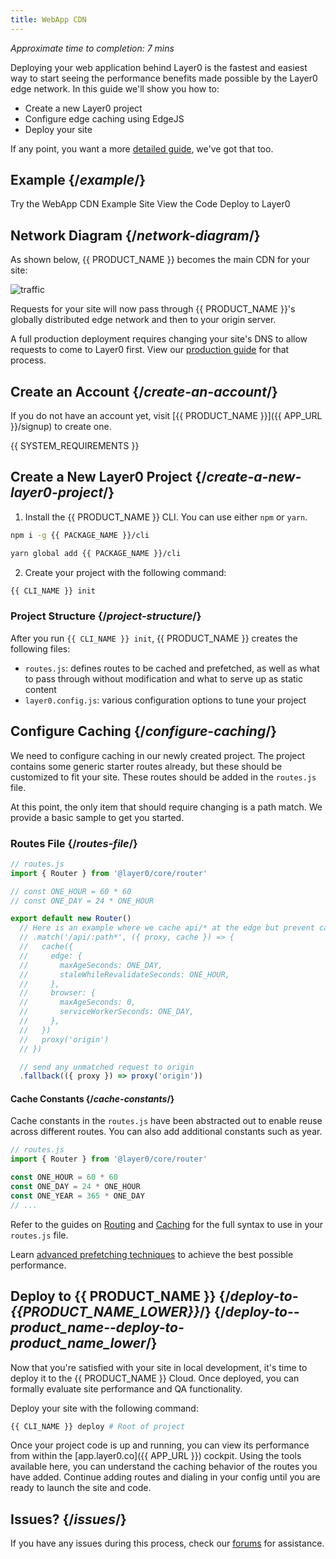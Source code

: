 ```yaml
---
title: WebApp CDN
---
```


_Approximate time to completion: 7 mins_

Deploying your web application behind Layer0 is the fastest and easiest way to start seeing the performance benefits made possible by the Layer0 edge network. In this guide we'll show you how to:

- Create a new Layer0 project
- Configure edge caching using EdgeJS
- Deploy your site

If any point, you want a more [detailed guide](/guides/traditional_sites), we've got that too.

## Example {/*example*/}

<ButtonLinksGroup>
<ButtonLink variant="fill" type="default" href="https://layer0-docs-cdn-starter-template-default.layer0-limelight.link">
  Try the WebApp CDN Example Site
</ButtonLink>
<ButtonLink variant="stroke" type="code" withIcon={true} href="https://github.com/layer0-docs/layer0-cdn-example">
 View the Code
</ButtonLink>
<ButtonLink variant="stroke" type="deploy" withIcon={true} href="https://app.layer0.co/deploy?button&deploy&repo=https://github.com/layer0-docs/layer0-cdn-example">
  Deploy to Layer0
</ButtonLink>
</ButtonLinksGroup>

## Network Diagram {/*network-diagram*/}

As shown below, {{ PRODUCT_NAME }} becomes the main CDN for your site:

![traffic](/images/starter/traffic.svg)

Requests for your site will now pass through {{ PRODUCT_NAME }}'s globally distributed edge network and then to your origin server.

A full production deployment requires changing your site's DNS to allow requests to come to Layer0 first. View our [production guide](/guides/production) for that process.

## Create an Account {/*create-an-account*/}

If you do not have an account yet, visit [{{ PRODUCT_NAME }}]({{ APP_URL }}/signup) to create one.

{{ SYSTEM_REQUIREMENTS }}

## Create a New Layer0 Project {/*create-a-new-layer0-project*/}

1. Install the {{ PRODUCT_NAME }} CLI.
You can use either `npm` or `yarn`.

```bash
npm i -g {{ PACKAGE_NAME }}/cli
```

```bash
yarn global add {{ PACKAGE_NAME }}/cli
```

2. Create your project with the following command:

```bash
{{ CLI_NAME }} init
```

### Project Structure {/*project-structure*/}

After you run `{{ CLI_NAME }} init`, {{ PRODUCT_NAME }} creates the following files:

- `routes.js`: defines routes to be cached and prefetched, as well as what to pass through without modification and what to serve up as static content
- `layer0.config.js`: various configuration options to tune your project
## Configure Caching {/*configure-caching*/}

We need to configure caching in our newly created project. The project contains some generic starter routes already, but these should be customized to fit your site. These routes should be added in the `routes.js` file.

At this point, the only item that should require changing is a path match. We provide a basic sample to get you started.
### Routes File {/*routes-file*/}

```js
// routes.js
import { Router } from '@layer0/core/router'

// const ONE_HOUR = 60 * 60
// const ONE_DAY = 24 * ONE_HOUR

export default new Router()
  // Here is an example where we cache api/* at the edge but prevent caching in the browser
  // .match('/api/:path*', ({ proxy, cache }) => {
  //   cache({
  //     edge: {
  //       maxAgeSeconds: ONE_DAY,
  //       staleWhileRevalidateSeconds: ONE_HOUR,
  //     },
  //     browser: {
  //       maxAgeSeconds: 0,
  //       serviceWorkerSeconds: ONE_DAY,
  //     },
  //   })
  //   proxy('origin')
  // })

  // send any unmatched request to origin
  .fallback(({ proxy }) => proxy('origin'))
```
#### Cache Constants {/*cache-constants*/}
Cache constants in the `routes.js` have been abstracted out to enable reuse across different routes. You can also add additional constants such as year.
```js
// routes.js
import { Router } from '@layer0/core/router'

const ONE_HOUR = 60 * 60
const ONE_DAY = 24 * ONE_HOUR
const ONE_YEAR = 365 * ONE_DAY
// ...
```

Refer to the guides on [Routing](routing) and [Caching](caching) for the full syntax to use in your `routes.js` file.

Learn [advanced prefetching techniques](prefetching) to achieve the best possible performance.

## Deploy to {{ PRODUCT_NAME }} {/*deploy-to-{{PRODUCT_NAME_LOWER}}*/} {/*deploy-to--product_name--deploy-to-product_name_lower*/}

Now that you're satisfied with your site in local development, it's time to deploy it to the {{ PRODUCT_NAME }} Cloud. Once deployed, you can formally evaluate site performance and QA functionality.

Deploy your site with the following command:

```bash
{{ CLI_NAME }} deploy # Root of project
```

Once your project code is up and running, you can view its performance from within the [app.layer0.co]({{ APP_URL }}) cockpit. Using the tools available here, you can understand the caching behavior of the routes you have added. Continue adding routes and dialing in your config until you are ready to launch the site and code.

## Issues? {/*issues*/}

If you have any issues during this process, check our [forums](FORUM_URL) for assistance.
